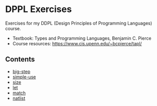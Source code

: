 # DPPL Exercises

Exercises for my DDPL (Design Principles of Programming Languages) course.

- Textbook: Types and Programming Languages, Benjamin C. Pierce
- Course resources: <https://www.cis.upenn.edu/~bcpierce/tapl/>

## Contents

- [big-step](./arith.big-step/)
- [simple-use](./arith.simple-use/)
- [size](./arith.size/)
- [let](./fullsimple.let/)
- [match](./fullsimple.match/)
- [natlist](./fullsimple.natlist/)
